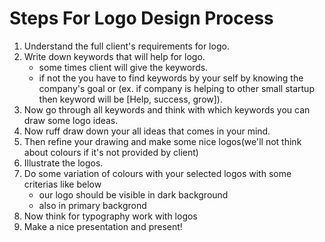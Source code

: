 # Steps For Logo Design Process
1. Understand the full client's requirements for logo.
2.  Write down keywords that will help for logo.
    - some times client will give the keywords.
    - if not the you have to find keywords by your self by knowing the company's goal or (ex. if company is helping to other small startup then keyword will be [Help, success, grow]).
3. Now go through all keywords and think with which keywords you can draw some logo ideas.
4. Now ruff draw down your all ideas that comes in your mind.
5. Then refine your drawing and make some nice logos(we'll not think about colours if it's not provided by client)
6.  Illustrate the logos.
7.  Do some variation of colours with your selected logos with some criterias like below
    - our logo should be visible in dark background
    - also in primary backgrond  
8.  Now think for typography work with logos
9.  Make a nice presentation and present!